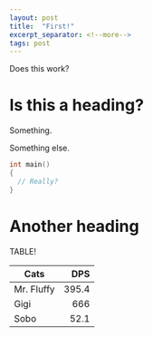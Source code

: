 ```yaml
---
layout: post
title:  "First!"
excerpt_separator: <!--more-->
tags: post
---
```


Does this work?

<!--more-->

# Is this a heading?

Something.

Something else.

```c
int main()
{
  // Really?
}
```

# Another heading

TABLE!

| Cats           |  DPS  |
| ---------------|------:|
| Mr. Fluffy     | 395.4 |
| Gigi           | 666   |
| Sobo           |  52.1 |
